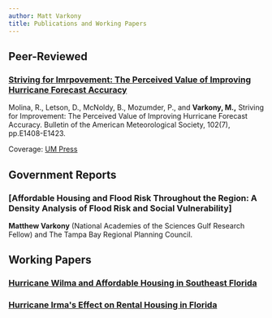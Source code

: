 ```yaml
---
author: Matt Varkony
title: Publications and Working Papers
---
```


## Peer-Reviewed

### [Striving for Imrpovement: The Perceived Value of Improving Hurricane Forecast Accuracy](https://journals.ametsoc.org/view/journals/bams/102/7/BAMS-D-20-0179.1.xml)
Molina, R., Letson, D., McNoldy, B., Mozumder, P., and **Varkony, M.,** Striving for Improvement: The Perceived Value of Improving Hurricane Forecast Accuracy. Bulletin of the American Meteorological Society, 102(7), pp.E1408-E1423. 

Coverage: [UM Press](https://news.miami.edu/rosenstiel/stories/2021/09/public-will-pay-over-500-million-a-year-for-hurricane-forecast-improvements-study-finds.html)

## Government Reports 

### [Affordable Housing and Flood Risk Throughout the Region: A Density Analysis of Flood Risk and Social Vulnerability]

**Matthew Varkony** (National Academies of the Sciences Gulf Research Fellow) and The Tampa Bay Regional Planning Council. 

## Working Papers 

### [Hurricane Wilma and Affordable Housing in Southeast Florida](chapterone.pdf)

### [Hurricane Irma's Effect on Rental Housing in Florida]()
